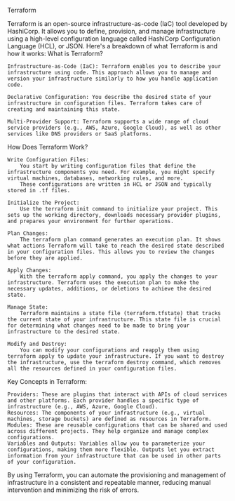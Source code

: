 Terraform

Terraform is an open-source infrastructure-as-code (IaC) tool developed by HashiCorp. It allows you to define, provision, and manage infrastructure using a high-level configuration language called HashiCorp Configuration Language (HCL), or JSON. Here's a breakdown of what Terraform is and how it works:
What is Terraform?

    Infrastructure-as-Code (IaC): Terraform enables you to describe your infrastructure using code. This approach allows you to manage and version your infrastructure similarly to how you handle application code.

    Declarative Configuration: You describe the desired state of your infrastructure in configuration files. Terraform takes care of creating and maintaining this state.

    Multi-Provider Support: Terraform supports a wide range of cloud service providers (e.g., AWS, Azure, Google Cloud), as well as other services like DNS providers or SaaS platforms.

How Does Terraform Work?

    Write Configuration Files:
        You start by writing configuration files that define the infrastructure components you need. For example, you might specify virtual machines, databases, networking rules, and more.
        These configurations are written in HCL or JSON and typically stored in .tf files.

    Initialize the Project:
        Use the terraform init command to initialize your project. This sets up the working directory, downloads necessary provider plugins, and prepares your environment for further operations.

    Plan Changes:
        The terraform plan command generates an execution plan. It shows what actions Terraform will take to reach the desired state described in your configuration files. This allows you to review the changes before they are applied.

    Apply Changes:
        With the terraform apply command, you apply the changes to your infrastructure. Terraform uses the execution plan to make the necessary updates, additions, or deletions to achieve the desired state.

    Manage State:
        Terraform maintains a state file (terraform.tfstate) that tracks the current state of your infrastructure. This state file is crucial for determining what changes need to be made to bring your infrastructure to the desired state.

    Modify and Destroy:
        You can modify your configurations and reapply them using terraform apply to update your infrastructure. If you want to destroy the infrastructure, use the terraform destroy command, which removes all the resources defined in your configuration files.

Key Concepts in Terraform:

    Providers: These are plugins that interact with APIs of cloud services and other platforms. Each provider handles a specific type of infrastructure (e.g., AWS, Azure, Google Cloud).
    Resources: The components of your infrastructure (e.g., virtual machines, storage buckets) are defined as resources in Terraform.
    Modules: These are reusable configurations that can be shared and used across different projects. They help organize and manage complex configurations.
    Variables and Outputs: Variables allow you to parameterize your configurations, making them more flexible. Outputs let you extract information from your infrastructure that can be used in other parts of your configuration.

By using Terraform, you can automate the provisioning and management of infrastructure in a consistent and repeatable manner, reducing manual intervention and minimizing the risk of errors.

